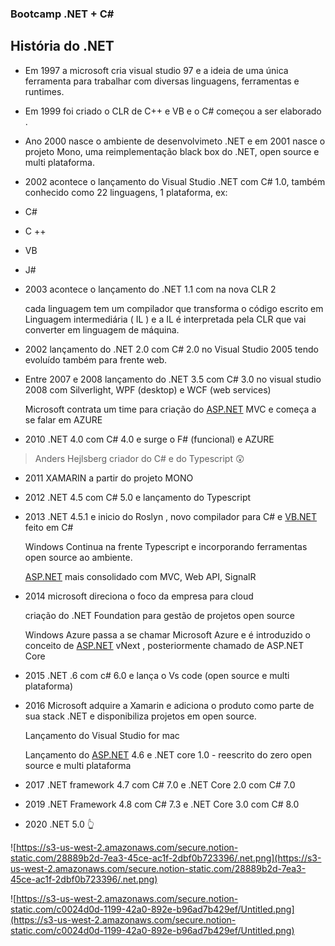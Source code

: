 ### Bootcamp .NET + C#

## História do .NET

- Em 1997 a microsoft cria visual studio 97 e a ideia de uma única ferramenta para trabalhar com diversas linguagens, ferramentas e runtimes.
- Em 1999 foi criado o CLR de C++ e VB e o C# começou a ser elaborado .
- Ano 2000 nasce o ambiente de desenvolvimeto .NET e em 2001 nasce o projeto Mono, uma reimplementação black box do .NET, open source e multi plataforma.
- 2002 acontece o lançamento do Visual Studio .NET com C# 1.0, também conhecido como 22 linguagens, 1 plataforma, ex:
- C#
- C ++
- VB
- J#

- 2003 acontece o lançamento do .NET 1.1 com na nova CLR 2

    cada linguagem tem um compilador que transforma o código escrito em Linguagem intermediária ( IL ) e a IL é interpretada pela CLR que vai converter em  linguagem de máquina.

- 2002 lançamento do .NET 2.0 com C# 2.0 no Visual Studio 2005 tendo evoluído também para frente web.
- Entre 2007 e 2008 lançamento do .NET 3.5 com C# 3.0 no visual studio 2008 com Silverlight, WPF (desktop) e WCF (web services)

    Microsoft contrata um time para criação do [ASP.NET](http://asp.NET) MVC e começa a se falar em AZURE

- 2010 .NET 4.0 com C# 4.0 e surge o F# (funcional) e AZURE

> Anders Hejlsberg criador do C# e do Typescript 😲

- 2011 XAMARIN a partir do projeto MONO
- 2012 .NET 4.5 com C# 5.0 e lançamento do Typescript
- 2013 .NET 4.5.1 e inicio do Roslyn , novo compilador para C# e [VB.NET](http://vb.NET) feito em C#

    Windows Continua na frente Typescript e incorporando ferramentas open source ao ambiente.

    [ASP.NET](http://asp.NET) mais consolidado com MVC, Web API, SignalR

- 2014 microsoft direciona o foco da empresa para cloud

    criação do .NET Foundation para gestão de projetos open source

    Windows Azure passa a se chamar Microsoft Azure e é introduzido o conceito de [ASP.NET](http://asp.NET) vNext , posteriormente chamado de ASP.NET Core

- 2015 .NET .6 com c# 6.0 e lança o Vs code (open source e multi plataforma)
- 2016 Microsoft adquire a Xamarin e adiciona o produto como parte de sua stack .NET e disponibiliza projetos em open source.

    Lançamento do Visual Studio for mac

    Lançamento do [ASP.NET](http://asp.NET) 4.6 e .NET core 1.0 - reescrito do zero open source e multi plataforma

- 2017 .NET framework 4.7 com C# 7.0 e .NET Core 2.0 com C# 7.0
- 2019 .NET Framework 4.8 com C# 7.3 e .NET Core 3.0 com C# 8.0
- 2020 .NET 5.0 👆

![https://s3-us-west-2.amazonaws.com/secure.notion-static.com/28889b2d-7ea3-45ce-ac1f-2dbf0b723396/.net.png](https://s3-us-west-2.amazonaws.com/secure.notion-static.com/28889b2d-7ea3-45ce-ac1f-2dbf0b723396/.net.png)

![https://s3-us-west-2.amazonaws.com/secure.notion-static.com/c0024d0d-1199-42a0-892e-b96ad7b429ef/Untitled.png](https://s3-us-west-2.amazonaws.com/secure.notion-static.com/c0024d0d-1199-42a0-892e-b96ad7b429ef/Untitled.png)
